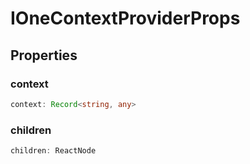 # IOneContextProviderProps

## Properties

### context

```ts
context: Record<string, any>
```

### children

```ts
children: ReactNode
```
